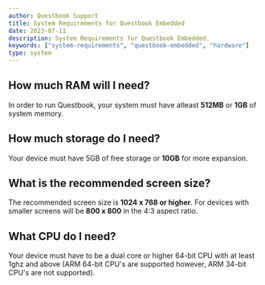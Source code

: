 ```yaml
---
author: Questbook Support
title: System Requirements for Questbook Embedded
date: 2023-07-11
description: System Requirements for Questbook Embedded.
keywords: ["system-requirements", "questbook-embedded", "hardware"]
type: system
---
```

## How much RAM will I need?
In order to run Questbook, your system must have atleast **512MB** or **1GB** of system memory.

## How much storage do I need?
Your device must have 5GB of free storage or **10GB** for more expansion.

## What is the recommended screen size?
The recommended screen size is **1024 x 768 or higher**. For devices with smaller screens will be **800 x 800** in the 4:3 aspect ratio.

## What CPU do I need?
Your device must have to be a dual core or higher 64-bit CPU with at least 1ghz and above (ARM 64-bit CPU's are supported however, ARM 34-bit CPU's are not supported).


